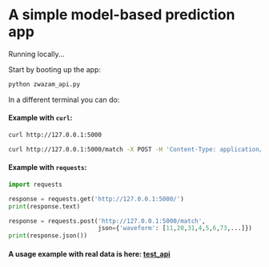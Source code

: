# A simple model-based prediction app

Running locally...

Start by booting up the app:

```bash
python zwazam_api.py
```

In a different terminal you can do:

#### Example with `curl`:

```bash
curl http://127.0.0.1:5000

curl http://127.0.0.1:5000/match -X POST -H 'Content-Type: application/json' -d '{"waveform": [11,20,31,4,5,6,73,...]}'
```


#### Example with `requests`:

```python
import requests

response = requests.get('http://127.0.0.1:5000/')
print(response.text)

response = requests.post('http://127.0.0.1:5000/match',
                         json={'waveform': [11,20,31,4,5,6,73,...]})
print(response.json())
```

#### A usage example with real data is here: [test_api](test_api.py)
